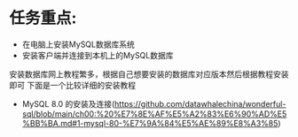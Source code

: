 # 任务重点:
* 在电脑上安装MySQL数据库系统
* 安装客户端并连接到本机上的MySQL数据库


安装数据库网上教程繁多，根据自己想要安装的数据库对应版本然后根据教程安装即可
下面是一个比较详细的安装教程
* MySQL 8.0 的安装及连接(https://github.com/datawhalechina/wonderful-sql/blob/main/ch00:%20%E7%8E%AF%E5%A2%83%E6%90%AD%E5%BB%BA.md#1-mysql-80-%E7%9A%84%E5%AE%89%E8%A3%85)
